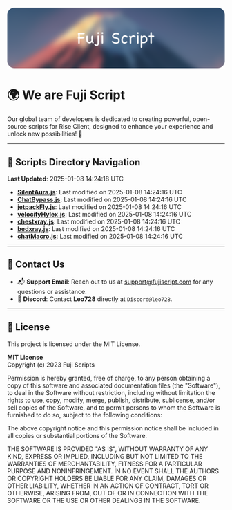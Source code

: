 ![Banner](.github/b.webp)

# 🌍 **We are Fuji Script**

Our global team of developers is dedicated to creating powerful, open-source scripts for Rise Client, designed to enhance your experience and unlock new possibilities! 🌟

---
<!-- SCRIPTS_NAVIGATION_START -->
## 📂 **Scripts Directory Navigation**

**Last Updated**: 2025-01-08 14:24:18 UTC

- **[SilentAura.js](scripts/SilentAura.js)**: Last modified on 2025-01-08 14:24:16 UTC
- **[ChatBypass.js](scripts/ChatBypass.js)**: Last modified on 2025-01-08 14:24:16 UTC
- **[jetpackFly.js](scripts/jetpackFly.js)**: Last modified on 2025-01-08 14:24:16 UTC
- **[velocityHylex.js](scripts/velocityHylex.js)**: Last modified on 2025-01-08 14:24:16 UTC
- **[chestxray.js](scripts/chestxray.js)**: Last modified on 2025-01-08 14:24:16 UTC
- **[bedxray.js](scripts/bedxray.js)**: Last modified on 2025-01-08 14:24:16 UTC
- **[chatMacro.js](scripts/chatMacro.js)**: Last modified on 2025-01-08 14:24:16 UTC

<!-- SCRIPTS_NAVIGATION_END -->

---

## 💬 **Contact Us**  
- 📬 **Support Email**: Reach out to us at [support@fujiscript.com](mailto:support@fujiscript.com) for any questions or assistance.  
- 💬 **Discord**: Contact **Leo728** directly at `Discord@leo728`.

---

## 📜 **License**

This project is licensed under the MIT License.  

**MIT License**  
Copyright (c) 2023 Fuji Scripts  

Permission is hereby granted, free of charge, to any person obtaining a copy of this software and associated documentation files (the "Software"), to deal in the Software without restriction, including without limitation the rights to use, copy, modify, merge, publish, distribute, sublicense, and/or sell copies of the Software, and to permit persons to whom the Software is furnished to do so, subject to the following conditions:  

The above copyright notice and this permission notice shall be included in all copies or substantial portions of the Software.  

THE SOFTWARE IS PROVIDED "AS IS", WITHOUT WARRANTY OF ANY KIND, EXPRESS OR IMPLIED, INCLUDING BUT NOT LIMITED TO THE WARRANTIES OF MERCHANTABILITY, FITNESS FOR A PARTICULAR PURPOSE AND NONINFRINGEMENT. IN NO EVENT SHALL THE AUTHORS OR COPYRIGHT HOLDERS BE LIABLE FOR ANY CLAIM, DAMAGES OR OTHER LIABILITY, WHETHER IN AN ACTION OF CONTRACT, TORT OR OTHERWISE, ARISING FROM, OUT OF OR IN CONNECTION WITH THE SOFTWARE OR THE USE OR OTHER DEALINGS IN THE SOFTWARE.  
